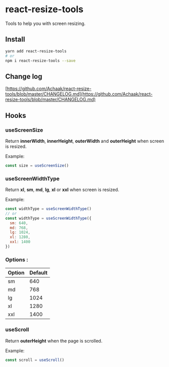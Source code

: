 # react-resize-tools

Tools to help you with screen resizing.

## Install

```sh
yarn add react-resize-tools
# or
npm i react-resize-tools --save
```

## Change log
[https://github.com/Achaak/react-resize-tools/blob/master/CHANGELOG.md](https://github.com/Achaak/react-resize-tools/blob/master/CHANGELOG.md)

## Hooks
### useScreenSize
Return **innerWidth**, **innerHeight**, **outerWidth** and **outerHeight** when screen is resized.

Example:
``` js
const size = useScreenSize()
```

### useScreenWidthType
Return **xl**, **sm**, **md**, **lg**, **xl** or **xxl** when screen is resized.

Example:
``` js
const widthType = useScreenWidthType()
// or
const widthType = useScreenWidthType({
  sm: 640,
  md: 768,
  lg: 1024,
  xl: 1280,
  xxl: 1400
})
```
### Options :
| Option | Default |
|---------|---------|
| sm      | 640     |
| md      | 768     |
| lg      | 1024    |
| xl      | 1280    |
| xxl     | 1400    |

### useScroll
Return **outerHeight** when the page is scrolled.

Example:
``` js
const scroll = useScroll()
```